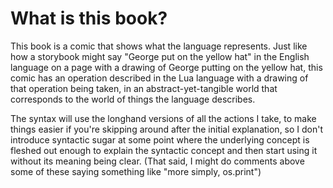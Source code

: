 # What is this book?

This book is a comic that shows what the language represents. Just like how a storybook might say "George put on the yellow hat" in the English language on a page with a drawing of George putting on the yellow hat, this comic has an operation described in the Lua language with a drawing of that operation being taken, in an abstract-yet-tangible world that corresponds to the world of things the language describes.

The syntax will use the longhand versions of all the actions I take, to make things easier if you're skipping around after the initial explanation, so I don't introduce syntactic sugar at some point where the underlying concept is fleshed out enough to explain the syntactic concept and then start using it without its meaning being clear. (That said, I might do comments above some of these saying something like "more simply, os.print")
